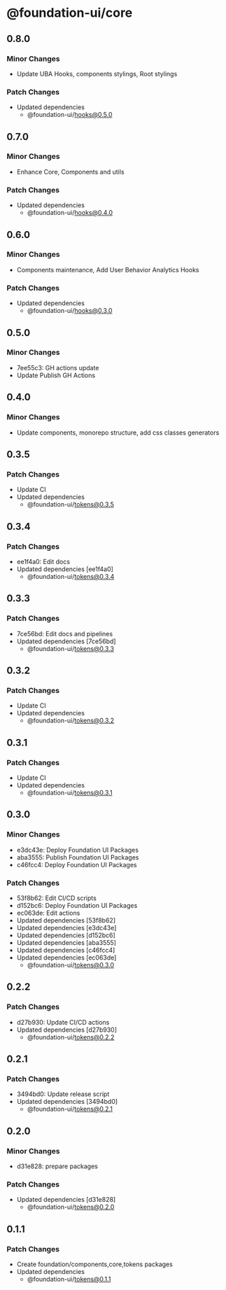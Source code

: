 # @foundation-ui/core

## 0.8.0

### Minor Changes

- Update UBA Hooks, components stylings, Root stylings

### Patch Changes

- Updated dependencies
  - @foundation-ui/hooks@0.5.0

## 0.7.0

### Minor Changes

- Enhance Core, Components and utils

### Patch Changes

- Updated dependencies
  - @foundation-ui/hooks@0.4.0

## 0.6.0

### Minor Changes

- Components maintenance, Add User Behavior Analytics Hooks

### Patch Changes

- Updated dependencies
  - @foundation-ui/hooks@0.3.0

## 0.5.0

### Minor Changes

- 7ee55c3: GH actions update
- Update Publish GH Actions

## 0.4.0

### Minor Changes

- Update components, monorepo structure, add css classes generators

## 0.3.5

### Patch Changes

- Update CI
- Updated dependencies
  - @foundation-ui/tokens@0.3.5

## 0.3.4

### Patch Changes

- ee1f4a0: Edit docs
- Updated dependencies [ee1f4a0]
  - @foundation-ui/tokens@0.3.4

## 0.3.3

### Patch Changes

- 7ce56bd: Edit docs and pipelines
- Updated dependencies [7ce56bd]
  - @foundation-ui/tokens@0.3.3

## 0.3.2

### Patch Changes

- Update CI
- Updated dependencies
  - @foundation-ui/tokens@0.3.2

## 0.3.1

### Patch Changes

- Update CI
- Updated dependencies
  - @foundation-ui/tokens@0.3.1

## 0.3.0

### Minor Changes

- e3dc43e: Deploy Foundation UI Packages
- aba3555: Publish Foundation UI Packages
- c46fcc4: Deploy Foundation UI Packages

### Patch Changes

- 53f8b62: Edit CI/CD scripts
- d152bc6: Deploy Foundation UI Packages
- ec063de: Edit actions
- Updated dependencies [53f8b62]
- Updated dependencies [e3dc43e]
- Updated dependencies [d152bc6]
- Updated dependencies [aba3555]
- Updated dependencies [c46fcc4]
- Updated dependencies [ec063de]
  - @foundation-ui/tokens@0.3.0

## 0.2.2

### Patch Changes

- d27b930: Update CI/CD actions
- Updated dependencies [d27b930]
  - @foundation-ui/tokens@0.2.2

## 0.2.1

### Patch Changes

- 3494bd0: Update release script
- Updated dependencies [3494bd0]
  - @foundation-ui/tokens@0.2.1

## 0.2.0

### Minor Changes

- d31e828: prepare packages

### Patch Changes

- Updated dependencies [d31e828]
  - @foundation-ui/tokens@0.2.0

## 0.1.1

### Patch Changes

- Create foundation/components,core,tokens packages
- Updated dependencies
  - @foundation-ui/tokens@0.1.1
